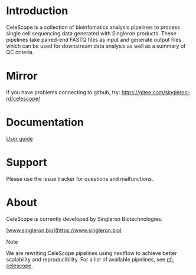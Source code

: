 # Introduction
CeleScope is a collection of bioinfomatics analysis pipelines to process single cell sequencing data generated with Singleron products. These pipelines take paired-end FASTQ files as input and generate output files which can be used for downstream data analysis as well as a summary of QC criteria.

# Mirror
If you have problems connecting to github, try:
https://gitee.com/singleron-rd/celescope/

# Documentation
[User guide](./doc/user_guide.md)

# Support
Please use the issue tracker for questions and malfunctions.

# About
CeleScope is currently developed by Singleron Biotechnologies.

[www.singleron.bio](https://www.singleron.bio)


> [!NOTE]
> We are rewriting CeleScope pipelines using nextflow to achieve better scalability and reproducibility. For a list of available pipelines, see [nf-celescope](https://github.com/singleron-RD/nf-celescope).




